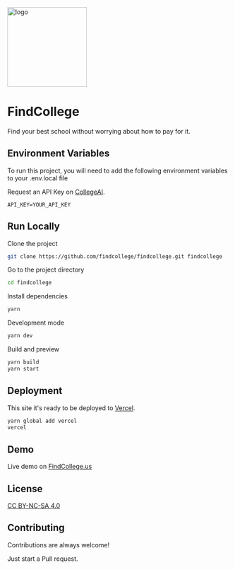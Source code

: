 <div style="align: center;">
<img src="https://avatars.githubusercontent.com/u/94321387?s=400&u=e5bd5efb4f3ee9c8df1907714d3d1c8ac849a37e&v=4" alt="logo" style="width: 180px;" />

# FindCollege

Find your best school without worrying about how to pay for it.

</div>

## Environment Variables

To run this project, you will need to add the following environment variables to your .env.local file

Request an API Key on [CollegeAI](https://collegeai.com/data).

```
API_KEY=YOUR_API_KEY
```

## Run Locally

Clone the project

```bash
git clone https://github.com/findcollege/findcollege.git findcollege
```

Go to the project directory

```bash
cd findcollege
```

Install dependencies

```bash
yarn
```

Development mode

```bash
yarn dev
```

Build and preview

```bash
yarn build
yarn start
```

## Deployment

This site it's ready to be deployed to [Vercel](https://vercel.com/).

```bash
yarn global add vercel
vercel
```

## Demo

Live demo on [FindCollege.us](https://FindCollege.us/)

## License

[CC BY-NC-SA 4.0](https://creativecommons.org/licenses/by-nc-sa/4.0/)

## Contributing

Contributions are always welcome!

Just start a Pull request.
